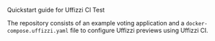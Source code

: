 Quickstart guide for Uffizzi CI Test

The repository consists of an example voting application and a `docker-compose.uffizzi.yaml` file to configure Uffizzi previews using Uffizzi CI.  
